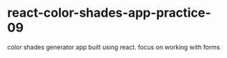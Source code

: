 # react-color-shades-app-practice-09
color shades generator app built using react. focus on working with forms
